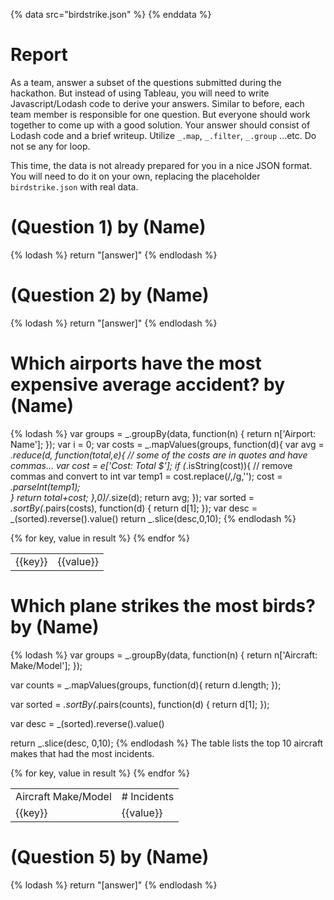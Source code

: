 {% data src="birdstrike.json" %}
{% enddata %}

# Report

As a team, answer a subset of the questions submitted during the hackathon.
But instead of using Tableau, you will need to write Javascript/Lodash code
to derive your answers. Similar to before, each team member is responsible for
one question. But everyone should work together to come up with a good solution.
Your answer should consist of Lodash code and a brief writeup.
Utilize `_.map`, `_.filter`, `_.group` ...etc. Do not se any for loop.

This time, the data is not already prepared for you in a nice JSON format. You
will need to do it on your own, replacing the placeholder `birdstrike.json` with
real data.

# (Question 1) by (Name)

{% lodash %}
return "[answer]"
{% endlodash %}


# (Question 2) by (Name)

{% lodash %}
return "[answer]"
{% endlodash %}


# Which airports have the most expensive average accident? by (Name)

{% lodash %}
var groups = _.groupBy(data, function(n) {
    return n['Airport: Name'];
});
var i = 0;
var costs = _.mapValues(groups, function(d){
	var avg = _.reduce(d, function(total,e){
		// some of the costs are in quotes and have commas...
		var cost = e['Cost: Total $'];
		if (_.isString(cost)){
			// remove commas and convert to int
			var temp1 = cost.replace(/,/g,'');
			cost = _.parseInt(temp1);			
		}
		return total+cost;
	},0)/_.size(d);
	return avg;
});	
var sorted = _.sortBy(_.pairs(costs), function(d) {
    return d[1];
});
var desc = _(sorted).reverse().value()
return _.slice(desc,0,10);
{% endlodash %}

<table>
{% for key, value in result %}
	<tr>
		<td>{{key}}</td>
		<td>{{value}}</td>
	</tr>
{% endfor %}
</table>

# Which plane strikes the most birds? by (Name)

{% lodash %}
var groups = _.groupBy(data, function(n) {
    return n['Aircraft: Make/Model'];
});

var counts = _.mapValues(groups, function(d){
    return d.length;
});

var sorted = _.sortBy(_.pairs(counts), function(d) {
    return d[1];
});

var desc = _(sorted).reverse().value()

return _.slice(desc, 0,10);
{% endlodash %}
The table lists the top 10 aircraft makes that had the most incidents. 
<table><tr><td>Aircraft Make/Model</td>
	<td># Incidents</td></tr>
{% for key, value in result %}
    <tr>
        <td>{{key}}</td>
        <td>{{value}}</td>
    </tr>
{% endfor %}
</table>	

# (Question 5) by (Name)

{% lodash %}
return "[answer]"
{% endlodash %}